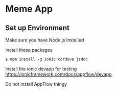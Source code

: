 # Meme App

## Set up Environment

Make sure you have Node.js installed

Install these packages

	$ npm install -g ionic cordova jsdoc

Install the ionic devapp for testing https://ionicframework.com/docs/appflow/devapp

Do not install AppFlow thingy